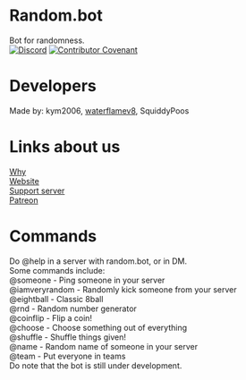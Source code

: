 # Random.bot
Bot for randomness.\
[![Discord](https://img.shields.io/discord/725303414220914758.svg?label=&logo=discord&logoColor=ffffff&color=7389D8&labelColor=6A7EC2)](https://discord.gg/ZatYnsX)
[![Contributor Covenant](https://img.shields.io/badge/Contributor%20Covenant-v2.0%20adopted-ff69b4.svg)](https://github.com/kym2006/random.bot/blob/master/README.md)

# Developers
Made by: kym2006, [waterflamev8](https://github.com/waterflamev8), SquiddyPoos

# Links about us
[Why](https://www.youtube.com/watch?v=BeG5FqTpl9U)\
[Website](https://randomweb.netlify.app/)\
[Support server](https://discord.gg/ZatYnsX)\
[Patreon](https://www.patreon.com/kym2006)

# Commands
Do @help in a server with random.bot, or in DM.\
Some commands include:\
@someone - Ping someone in your server\
@iamveryrandom - Randomly kick someone from your server\
@eightball - Classic 8ball\
@rnd - Random number generator\
@coinflip - Flip a coin!\
@choose - Choose something out of everything\
@shuffle - Shuffle things given!\
@name - Random name of someone in your server\
@team - Put everyone in teams\
Do note that the bot is still under development.
